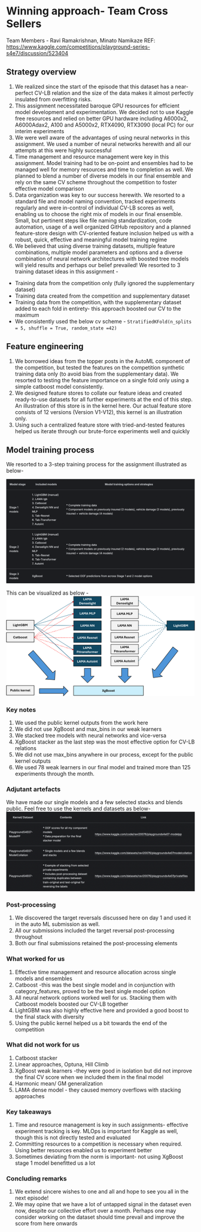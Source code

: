 # Winning approach- Team Cross Sellers

Team Members - Ravi Ramakrishnan, Minato Namikaze
REF: https://www.kaggle.com/competitions/playground-series-s4e7/discussion/523404

## Strategy overview

1. We realized since the start of the episode that this dataset has a near-perfect CV-LB relation and the size of the data makes it almost perfectly insulated from overfitting risks.
2. This assignment necessitated baroque GPU resources for efficient model development and experimentation. We decided not to use Kaggle free resources and relied on better GPU hardware including A6000x2, A6000Adax2, A100 and A5000x2, RTX4090, RTX3090 (local PC) for our interim experiments
3. We were well aware of the advantages of using neural networks in this assignment. We used a number of neural networks herewith and all our attempts at this were highly successful
4. Time management and resource management were key in this assignment. Model training had to be on-point and ensembles had to be managed well for memory resources and time to completion as well. We planned to blend a number of diverse models in our final ensemble and rely on the same CV scheme throughout the competition to foster effective model comparison
5. Data organization was key to our success herewith. We resorted to a standard file and model naming convention, tracked experiments regularly and were in-control of individual CV-LB scores as well, enabling us to choose the right mix of models in our final ensemble. Small, but pertinent steps like file naming standardization, code automation, usage of a well organized GitHub repository and a planned feature-store design with CV-oriented feature inclusion helped us with a robust, quick, effective and meaningful model training regime
6. We believed that using diverse training datasets, multiple feature combinations, multiple model parameters and options and a diverse combination of neural network architectures with boosted tree models will yield results and perhaps our belief prevailed! We resorted to 3 training dataset ideas in this assignment -

- Training data from the competition only (fully ignored the supplementary dataset)
- Training data created from the competition and supplementary dataset
- Training data from the competition, with the supplementary dataset added to each fold in entirety- this approach boosted our CV to the maximum
- We consistently used the below cv scheme -
  `StratifiedKFold(n_splits = 5, shuffle = True, random_state =42)`

## Feature engineering

1. We borrowed ideas from the topper posts in the AutoML component of the competition, but tested the features on the competition synthetic training data only (to avoid bias from the supplementary data). We resorted to testing the feature importance on a single fold only using a simple catboost model consistently.
2. We designed feature stores to collate our feature ideas and created ready-to-use datasets for all further experiments at the end of this step. An illustration of this store is in the kernel here. Our actual feature store consists of 12 versions (Version V1-V12), this kernel is an illustration only.
3. Using such a centralized feature store with tried-and-tested features helped us iterate through our brute-force experiments well and quickly

## Model training process

We resorted to a 3-step training process for the assignment illustrated as below-

![alt text](image-0.png)

This can be visualized as below -
![alt text](image.png)

### Key notes

1. We used the public kernel outputs from the work here
2. We did not use XgBoost and max_bins in our weak learners
3. We stacked tree models with neural networks and vice-versa
4. XgBoost stacker as the last step was the most effective option for CV-LB relations
5. We did not use max_bins anywhere in our process, except for the public kernel outputs
6. We used 78 weak learners in our final model and trained more than 125 experiments through the month.

### Adjutant artefacts

We have made our single models and a few selected stacks and blends public. Feel free to use the kernels and datasets as below-
![alt text](image-1.png)

### Post-processing

1. We discovered the target reversals discussed here on day 1 and used it in the auto ML submission as well.
2. All our submissions included the target reversal post-processing throughout
3. Both our final submissions retained the post-processing elements

### What worked for us

1. Effective time management and resource allocation across single models and ensembles
2. Catboost -this was the best single model and in conjunction with category_features, proved to be the best single model option
3. All neural network options worked well for us. Stacking them with Catboost models boosted our CV-LB together
4. LightGBM was also highly effective here and provided a good boost to the final stack with diversity
5. Using the public kernel helped us a bit towards the end of the competition

### What did not work for us

1. Catboost stacker
2. Linear approaches, Optuna, Hill Climb
3. XgBoost weak learners -they were good in isolation but did not improve the final CV score when we included them in the final model
4. Harmonic mean/ GM generalization
5. LAMA dense model - they caused memory overflows with stacking approaches

### Key takeaways

1. Time and resource management is key in such assignments- effective experiment tracking is key. MLOps is important for Kaggle as well, though this is not directly tested and evaluated
2. Committing resources to a competition is necessary when required. Using better resources enabled us to experiment better
3. Sometimes deviating from the norm is important- not using XgBoost stage 1 model benefitted us a lot

### Concluding remarks

1. We extend sincere wishes to one and all and hope to see you all in the next episode!
2. We may opine that we have a lot of untapped signal in the dataset even now, despite our collective effort over a month. Perhaps one may consider working on the dataset should time prevail and improve the score from here onwards
